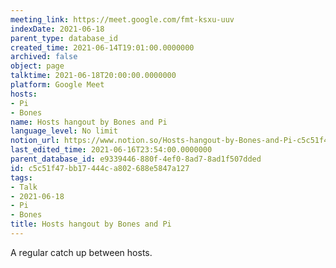 ```yaml
---
meeting_link: https://meet.google.com/fmt-ksxu-uuv
indexDate: 2021-06-18
parent_type: database_id
created_time: 2021-06-14T19:01:00.0000000
archived: false
object: page
talktime: 2021-06-18T20:00:00.0000000
platform: Google Meet
hosts:
- Pi
- Bones
name: Hosts hangout by Bones and Pi
language_level: No limit
notion_url: https://www.notion.so/Hosts-hangout-by-Bones-and-Pi-c5c51f47bb17444ca802688e5847a127
last_edited_time: 2021-06-16T23:54:00.0000000
parent_database_id: e9339446-880f-4ef0-8ad7-8ad1f507dded
id: c5c51f47-bb17-444c-a802-688e5847a127
tags:
- Talk
- 2021-06-18
- Pi
- Bones
title: Hosts hangout by Bones and Pi
---
```


A regular catch up between hosts.



